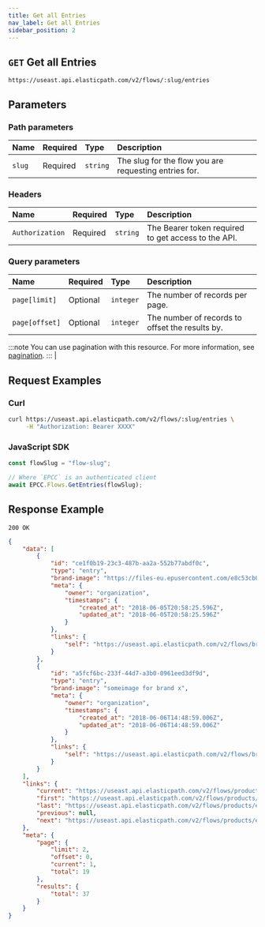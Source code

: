 ```yaml
---
title: Get all Entries
nav_label: Get all Entries
sidebar_position: 2
---
```


## `GET` Get all Entries

```http
https://useast.api.elasticpath.com/v2/flows/:slug/entries
```

## Parameters

### Path parameters

| Name   | Required | Type     | Description                                   |
|:-------|:---------|:---------|:----------------------------------------------|
| `slug` | Required | `string` | The slug for the flow you are requesting entries for. |

### Headers

| Name            | Required | Type     | Description                          |
|:----------------|:---------|:---------|:-------------------------------------|
| `Authorization` | Required | `string` | The Bearer token required to get access to the API. |

### Query parameters

| Name     | Required | Type     | Description                                                                                                   |
|:---------|:---------|:---------|:--------------------------------------------------------------------------------------------------------------|
| `page[limit]`  | Optional | `integer` | The number of records per page.                                                                                         |
| `page[offset]` | Optional | `integer` | The number of records to offset the results by.     

:::note
You can use pagination with this resource. For more information, see [pagination](/docs/api-overview/pagination).
:::                                                                    |

## Request Examples

### Curl

```bash
curl https://useast.api.elasticpath.com/v2/flows/:slug/entries \
     -H "Authorization: Bearer XXXX"
```

### JavaScript SDK

```javascript
const flowSlug = "flow-slug";

// Where `EPCC` is an authenticated client
await EPCC.Flows.GetEntries(flowSlug);
```

## Response Example

`200 OK`

```json
{
    "data": [
        {
            "id": "ce1f0b19-23c3-487b-aa2a-552b77abdf0c",
            "type": "entry",
            "brand-image": "https://files-eu.epusercontent.com/e8c53cb0-120d-4ea5-8941-ce74dec06038/61118f21-14a2-466c-a84b-c30b1f900cf9.png",
            "meta": {
                "owner": "organization",
                "timestamps": {
                    "created_at": "2018-06-05T20:58:25.596Z",
                    "updated_at": "2018-06-05T20:58:25.596Z"
                }
            },
            "links": {
                "self": "https://useast.api.elasticpath.com/v2/flows/brands/entries/ce1f0b19-23c3-487b-aa2a-552b77abdf0c"
            }
        },
        {
            "id": "a5fcf6bc-233f-44d7-a3b0-0961eed3df9d",
            "type": "entry",
            "brand-image": "someimage for brand x",
            "meta": {
                "owner": "organization",
                "timestamps": {
                    "created_at": "2018-06-06T14:48:59.006Z",
                    "updated_at": "2018-06-06T14:48:59.006Z"
                }
            },
            "links": {
                "self": "https://useast.api.elasticpath.com/v2/flows/brands/entries/a5fcf6bc-233f-44d7-a3b0-0961eed3df9d"
            }
        }
    ],
    "links": {
        "current": "https://useast.api.elasticpath.com/v2/flows/products/entries?page[limit]=2&page[offset]=0",
        "first": "https://useast.api.elasticpath.com/v2/flows/products/entries?page[limit]=2&page[offset]=0",
        "last": "https://useast.api.elasticpath.com/v2/flows/products/entries?page[limit]=2&page[offset]=36",
        "previous": null,
        "next": "https://useast.api.elasticpath.com/v2/flows/products/entries?page[limit]=2&page[offset]=2"
    },
    "meta": {
        "page": {
            "limit": 2,
            "offset": 0,
            "current": 1,
            "total": 19
        },
        "results": {
            "total": 37
        }
    }
}
```
